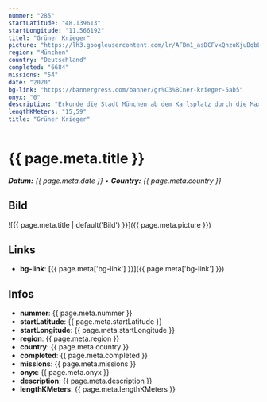 ```yaml
---
nummer: "285"
startLatitude: "48.139613"
startLongitude: "11.566192"
titel: "Grüner Krieger"
picture: "https://lh3.googleusercontent.com/lr/AFBm1_asDCFvxQhzuKjuBqbLTCMunJHraegCeiFAUKdAgnzzFWTh3ozr1N6Z_3Zv6WNCcnC7UQFkL_oGrcLZxBEAheZzFvcvgYB7B_z515xSc4SkBUhVjiETVRwiw6ytH-69Db6s8Gpb5iLfkmqTgNk9Sf56WJpVDJwQ0nEKVAFWNg7SKw5GBhai4PLxvuyNm39gK_oLHpe4lB6DARwC3TAWif9OEZaJmhYkT_X9tfrHpmHkE-4ZCRWC4fALNb5Hd4Z5DBgPhtIr5jIF5prBGx7b1i-h9e4kENANSIoO8gYiG3Ik8VrH4ugfQRjHydppR34S1wHGedYtonWeVEQt9wcdNjHHXLrKGy66W_hq9JOIz0R0C55y8AZlNu5GJXbIQvlOsBnXrSPPAfsY8w8hIEaHcSsv_KgL9u0CbWKj6eE90WbUH3kSTv_j9_GbVO9FxwNNZblXM-yp9XSy1EWfVGIcUVwIVdCK4MeefTPQJ0TwNDeMTWhXnktGQ78xqZWxYy7aRmixUkLxNB1aqcFTz0YAVxztj_04oHAB8C6BLWr8X6hljZQ2ZWJWNpZG2ZeMN-1b7CkbzT5GNcUfzPUY90vtnwAsj8sSFuRE8sS0ileG8wmZo3xYq6VHsQjLsB7OLNyVH62dOD8NCfJKVx_bgAslTJ_s0wJWB691nuLWN-YMoETfIJMKxuwCIHOznqA6IlH7z4CHQk23lqJi3BzLcSuWnyofsUFv45dk9Ly-BrGKqZjuFs5Q0dK8s_ZUAYLRVigYUPm89zHHwmeApyGz8I3aPQl1a9qqMFMlJVDf5DcpK3sIPT2-RgU9GsLm6xAQU6h3UblFtQ9kKMMNBi8chLqNRyuMJrDs4y-yE_Td"
region: "München"
country: "Deutschland"
completed: "6684"
missions: "54"
date: "2020"
bg-link: "https://bannergress.com/banner/gr%C3%BCner-krieger-5ab5"
onyx: "0"
description: "Erkunde die Stadt München ab dem Karlsplatz durch die Maxvorstadt bis zum Hauptbahnhof"
lengthKMeters: "15,59"
title: "Grüner Krieger"
---
```


# {{ page.meta.title }}
_**Datum:** {{ page.meta.date }} • **Country:** {{ page.meta.country }}_

## Bild
![{{ page.meta.title | default('Bild') }}]({{ page.meta.picture }})

## Links
- **bg-link**: [{{ page.meta['bg-link'] }}]({{ page.meta['bg-link'] }})

## Infos
- **nummer**: {{ page.meta.nummer }}
- **startLatitude**: {{ page.meta.startLatitude }}
- **startLongitude**: {{ page.meta.startLongitude }}
- **region**: {{ page.meta.region }}
- **country**: {{ page.meta.country }}
- **completed**: {{ page.meta.completed }}
- **missions**: {{ page.meta.missions }}
- **onyx**: {{ page.meta.onyx }}
- **description**: {{ page.meta.description }}
- **lengthKMeters**: {{ page.meta.lengthKMeters }}

